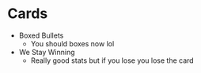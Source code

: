 # Cards
- Boxed Bullets
	- You should boxes now lol
- We Stay Winning
	- Really good stats but if you lose you lose the card